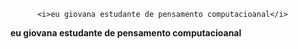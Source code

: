 

          <i>eu giovana estudante de pensamento computacioanal</i> 
          
          
  <b>eu giovana estudante de pensamento computacioanal</b>
<io matheus e gayi>  
